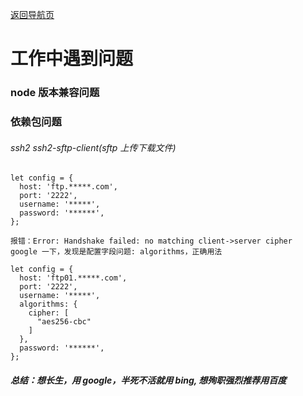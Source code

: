 [返回导航页](https://cqzhen.github.io/blog.html "导航页面")

# 工作中遇到问题

### node 版本兼容问题

### 依赖包问题

###### ssh2 ssh2-sftp-client(sftp 上传下载文件)

```
let config = {
  host: 'ftp.*****.com',
  port: '2222',
  username: '*****',
  password: '******',
};
```

    报错：Error: Handshake failed: no matching client->server cipher
    google 一下，发现是配置字段问题: algorithms，正确用法


```
let config = {
  host: 'ftp01.*****.com',
  port: '2222',
  username: '*****',
  algorithms: {
    cipher: [
      "aes256-cbc"
    ]
  },
  password: '******',
};
```

##### 总结：想长生，用 google，半死不活就用 bing, 想殉职强烈推荐用百度




